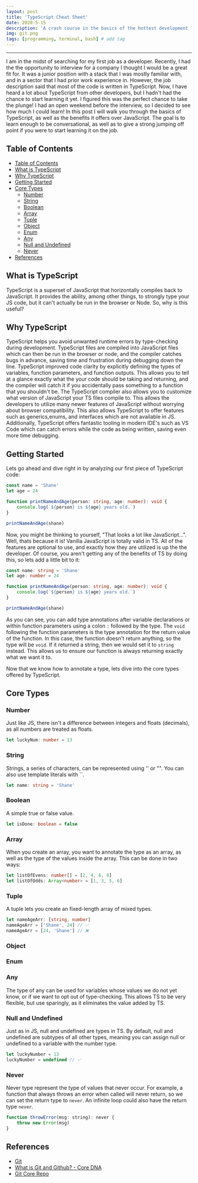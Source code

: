```yaml
---
layout: post
title: 'TypeScript Cheat Sheet'
date: 2020-5-15
description: 'A crash course in the basics of the hottest development language'
img: git.png
tags: [programming, terminal, bash] # add tag
---
```


---

I am in the midst of searching for my first job as a developer. Recently, I had the the opportunity to interview for a company I thought I would be a great fit for. It was a junior position with a stack that I was mostly familiar with, and in a sector that I had prior work experience in. However, the job description said that most of the code is written in TypeScript. Now, I have heard a lot about TypeScript from other developers, but I hadn't had the chance to start learning it yet. I figured this was the perfect chance to take the plunge! I had an open weekend before the interview, so I decided to see how much I could learn! In this post I will walk you through the basics of TypeScript, as well as the benefits it offers over JavaScript. The goal is to learn enough to be conversational, as well as to give a strong jumping off point if you were to start learning it on the job.

## Table of Contents

- [Table of Contents](#table-of-contents)
- [What is TypeScript](#what-is-typescript)
- [Why TypeScript](#why-typescript)
- [Getting Started](#getting-started)
- [Core Types](#core-types)
  - [Number](#number)
  - [String](#string)
  - [Boolean](#boolean)
  - [Array](#array)
  - [Tuple](#tuple)
  - [Object](#object)
  - [Enum](#enum)
  - [Any](#any)
  - [Null and Undefined](#null-and-undefined)
  - [Never](#never)
- [References](#references)

## What is TypeScript

TypeScript is a superset of JavaScript that horizontally compiles back to JavaScript. It provides the ability, among other things, to strongly type your JS code, but it can't actually be run in the browser or Node. So, why is this useful?

## Why TypeScript

TypeScript helps you avoid unwanted runtime errors by type-checking during development. TypeScript files are compiled into JavaScript files which can then be run in the browser or node, and the compiler catches bugs in advance, saving time and frustration during debugging down the line. TypeScript improved code clarity by explicitly defining the types of variables, function parameters, and function outputs. This allows you to tell at a glance exactly what the your code should be taking and returning, and the compiler will catch it if you accidentally pass something to a function that you shouldn't be. The TypeScript compiler also allows you to customize what version of JavaScript your TS files compile to. This allows the developers to utilize many newer features of JavaScript without worrying about browser compatibility. This also allows TypeScript to offer features such as generics,enums, and interfaces which are not available in JS. Additionally, TypeScript offers fantastic tooling in modern IDE's such as VS Code which can catch errors while the code as being written, saving even more time debugging.

## Getting Started

Lets go ahead and dive right in by analyzing our first piece of TypeScript code:

```TypeScript
const name = 'Shane'
let age = 24

function printNameAndAge(person: string, age: number): void {
    console.log(`${person} is ${age} years old.`)
}

printNameAndAge(shane)
```

Now, you might be thinking to yourself, "That looks a lot like JavaScript...". Well, thats because it is! Vanilla JavaScript is totally valid in TS. All of the features are optional to use, and exactly how they are utilized is up the the developer. Of course, you aren't getting any of the benefits of TS by doing this, so lets add a little bit to it:

```TypeScript
const name: string = 'Shane'
let age: number = 24

function printNameAndAge(person: string, age: number): void {
    console.log(`${person} is ${age} years old.`)
}

printNameAndAge(shane)
```

As you can see, you can add type annotations after variable declarations or within function parameters using a colon `:` followed by the type. The `void` following the function parameters is the type annotation for the return value of the function. In this case, the function doesn't return anything, so the type will be `void`. If it returned a string, then we would set it to `string` instead. This allows us to ensure our function is always returning exactly what we want it to.

Now that we know how to annotate a type, lets dive into the core types offered by TypeScript.

## Core Types

### Number

Just like JS, there isn't a difference between integers and floats (decimals), as all numbers are treated as floats.

```ts
let luckyNum: number = 13
```

### String

Strings, a series of characters, can be represented using '' or "". You can also use template literals with ``.

```ts
let name: string = 'Shane'
```

### Boolean

A simple true or false value.

```ts
let isDone: boolean = false
```

### Array

When you create an array, you want to annotate the type as an array, as well as the type of the values inside the array. This can be done in two ways:

```ts
let listOfEvens: number[] = [2, 4, 6, 8]
let listOfOdds: Array<number> = [1, 3, 5, 6]
```

### Tuple

A tuple lets you create an fixed-length array of mixed types.

```ts
let nameAgeArr: [string, number]
nameAgeArr = ['Shane', 24] // ✅
nameAgeArr = [24, 'Shane'] // ❌
```

### Object

### Enum

### Any

The type of any can be used for variables whose values we do not yet know, or if we want to opt out of type-checking. This allows TS to be very flexible, but use sparingly, as it eliminates the value added by TS.

### Null and Undefined

Just as in JS, null and undefined are types in TS. By default, null and undefined are subtypes of all other types, meaning you can assign null or undefined to a variable with the number type.

```ts
let luckyNumber = 13
luckyNumber = undefined // ✅
```

### Never

Never type represent the type of values that never occur. For example, a function that always throws an error when called will never return, so we can set the return type to `never`. An infinite loop could also have the return type `never`.

```js
function throwError(msg: string): never {
    throw new Error(msg)
}
```

## References

- [Git](https://git-scm.com/)
- [What is Git and Github? - Core DNA](https://www.coredna.com/blogs/what-is-git-and-github-part-two)
- [Git Core Repo](https://git.kernel.org/pub/scm/git/git.git/about/)
